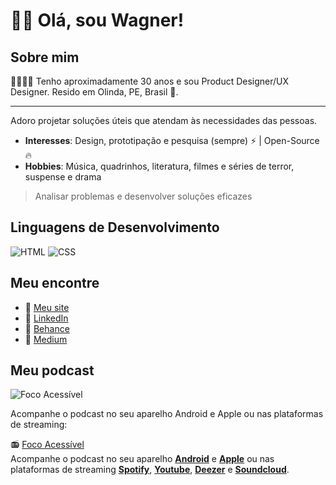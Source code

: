 # 🤟🏻 Olá, sou Wagner!

## Sobre mim
👨🏻‍🚀🌈 Tenho aproximadamente 30 anos e sou Product Designer/UX Designer. Resido em Olinda, PE, Brasil 🏡.

---

Adoro projetar soluções úteis que atendam às necessidades das pessoas.

- **Interesses**: Design, prototipação e pesquisa (sempre) ⚡ | Open-Source 🔥
- **Hobbies**: Música, quadrinhos, literatura, filmes e séries de terror, suspense e drama

> Analisar problemas e desenvolver soluções eficazes

## **Linguagens de Desenvolvimento**

![HTML](https://img.shields.io/badge/html%20-%23E34F26.svg?&style=for-the-badge&logo=html5&logoColor=white)
![CSS](https://img.shields.io/badge/css%20-%231572B6.svg?&style=for-the-badge&logo=css3&logoColor=white)


## Meu encontre

- 🔗 [Meu site](http://sumo.pe)
- 💼 [LinkedIn](http://linkedin.com/in/wagnerbeethoven)
- 🎨 [Behance](http://nehance.net/wagnerbeethoven)
- 📓 [Medium](http://wagnerbeethoven.medium.com/)  


## Meu podcast
![Foco Acessível](https://focoacessivel.com.br/img/banner.png)

Acompanhe o podcast no seu aparelho Android e Apple ou nas plataformas de streaming:

📻 [Foco Acessível](http://focoacessivel.com.br)  
Acompanhe o podcast no seu aparelho  [**Android**](https://www.subscribeonandroid.com/anchor.fm/s/e14f7d9c/podcast/rss)  e  [**Apple**](https://podcasts.apple.com/us/podcast/foco-access%C3%ADvel/id1690286033)  ou nas plataformas de streaming  [**Spotify**](https://open.spotify.com/show/4D6HigcXDCdNuCXxrkStWL),  [**Youtube**](https://www.youtube.com/@focoacessivel?sub_confirmation=1),  [**Deezer**](https://www.deezer.com/pt/show/6060897)  e  [**Soundcloud**](https://soundcloud.com/focoacessivel).
